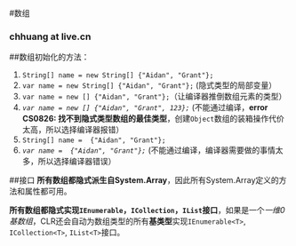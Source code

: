 #数组
### chhuang at live.cn
##数组初始化的方法：
1. `String[] name = new String[] {"Aidan", "Grant"};`
2. `var name = new String[] {"Aidan", "Grant"};` (隐式类型的局部变量）
3. `var name = new [] {"Aidan", "Grant"};`（让编译器推倒数组元素的类型）
4. *`var name = new [] {"Aidan", "Grant", 123};`* (不能通过编译，**error CS0826: 找不到隐式类型数组的最佳类型**，创建`Object`数组的装箱操作代价太高，所以选择编译器报错）
5. `String[] name =  {"Aidan", "Grant"};`
6. *`var name =  {"Aidan", "Grant"};`* (不能通过编译，编译器需要做的事情太多，所以选择编译器错误）

##接口
**所有数组都隐式派生自System.Array**，因此所有System.Array定义的方法和属性都可用。

**所有数组都隐式实现`IEnumerable`，`ICollection`，`IList`接口**，如果是一个*一维0基数组*，CLR还会自动为数组类型的所有**基类型**实现`IEnumerable<T>`, `ICollection<T>`, `IList<T>`接口。

